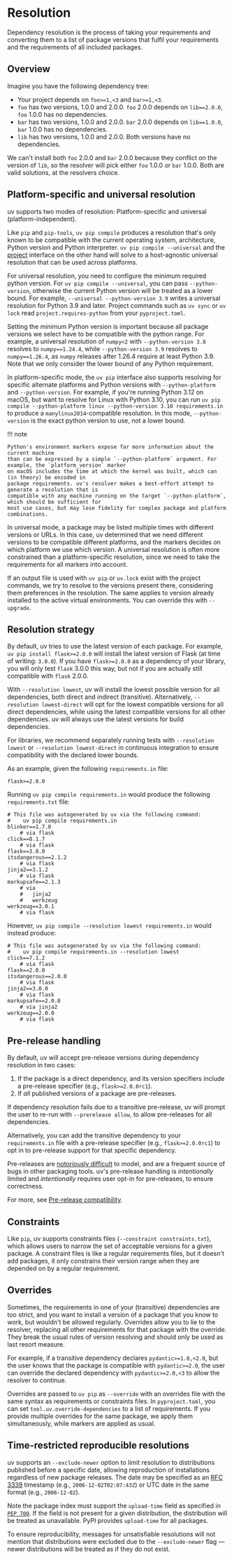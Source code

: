 # Resolution

Dependency resolution is the process of taking your requirements and converting them to a list of
package versions that fulfil your requirements and the requirements of all included packages.

## Overview

Imagine you have the following dependency tree:

- Your project depends on `foo>=1,<3` and `bar>=1,<3`.
- `foo` has two versions, 1.0.0 and 2.0.0. `foo` 2.0.0 depends on `lib==2.0.0`, `foo` 1.0.0 has no
  dependencies.
- `bar` has two versions, 1.0.0 and 2.0.0. `bar` 2.0.0 depends on `lib==1.0.0`, `bar` 1.0.0 has no
  dependencies.
- `lib` has two versions, 1.0.0 and 2.0.0. Both versions have no dependencies.

We can't install both `foo` 2.0.0 and `bar` 2.0.0 because they conflict on the version of `lib`, so
the resolver will pick either `foo` 1.0.0 or `bar` 1.0.0. Both are valid solutions, at the resolvers
choice.

## Platform-specific and universal resolution

uv supports two modes of resolution: Platform-specific and universal (platform-independent).

Like `pip` and `pip-tools`, `uv pip compile` produces a resolution that's only known to be
compatible with the current operating system, architecture, Python version and Python interpreter.
`uv pip compile --universal` and the [project](../guides/projects.md) interface on the other hand
will solve to a host-agnostic universal resolution that can be used across platforms.

For universal resolution, you need to configure the minimum required python version. For
`uv pip compile --universal`, you can pass `--python-version`, otherwise the current Python version
will be treated as a lower bound. For example, `--universal --python-version 3.9` writes a universal
resolution for Python 3.9 and later. Project commands such as `uv sync` or `uv lock` read
`project.requires-python` from your `pyproject.toml`.

Setting the minimum Python version is important because all package versions we select have to be
compatible with the python range. For example, a universal resolution of `numpy<2` with
`--python-version 3.8` resolves to `numpy==1.24.4`, while `--python-version 3.9` resolves to
`numpy==1.26.4`, as `numpy` releases after 1.26.4 require at least Python 3.9. Note that we only
consider the lower bound of any Python requirement.

In platform-specific mode, the `uv pip` interface also supports resolving for specific alternate
platforms and Python versions with `--python-platform` and `--python-version`. For example, if
you're running Python 3.12 on macOS, but want to resolve for Linux with Python 3.10, you can run
`uv pip compile --python-platform linux --python-version 3.10 requirements.in` to produce a
`manylinux2014`-compatible resolution. In this mode, `--python-version` is the exact python version
to use, not a lower bound.

!!! note

    Python's environment markers expose far more information about the current machine
    than can be expressed by a simple `--python-platform` argument. For example, the `platform_version` marker
    on macOS includes the time at which the kernel was built, which can (in theory) be encoded in
    package requirements. uv's resolver makes a best-effort attempt to generate a resolution that is
    compatible with any machine running on the target `--python-platform`, which should be sufficient for
    most use cases, but may lose fidelity for complex package and platform combinations.

In universal mode, a package may be listed multiple times with different versions or URLs. In this
case, uv determined that we need different versions to be compatible different platforms, and the
markers decides on which platform we use which version. A universal resolution is often more
constrained than a platform-specific resolution, since we need to take the requirements for all
markers into account.

If an output file is used with `uv pip` or `uv.lock` exist with the project commands, we try to
resolve to the versions present there, considering them preferences in the resolution. The same
applies to version already installed to the active virtual environments. You can override this with
`--upgrade`.

## Resolution strategy

By default, uv tries to use the latest version of each package. For example,
`uv pip install flask>=2.0.0` will install the latest version of Flask (at time of writing:
`3.0.0`). If you have `flask>=2.0.0` as a dependency of your library, you will only test `flask`
3.0.0 this way, but not if you are actually still compatible with `flask` 2.0.0.

With `--resolution lowest`, uv will install the lowest possible version for all dependencies, both
direct and indirect (transitive). Alternatively, `--resolution lowest-direct` will opt for the
lowest compatible versions for all direct dependencies, while using the latest compatible versions
for all other dependencies. uv will always use the latest versions for build dependencies.

For libraries, we recommend separately running tests with `--resolution lowest` or
`--resolution lowest-direct` in continuous integration to ensure compatibility with the declared
lower bounds.

As an example, given the following `requirements.in` file:

```text title="requirements.in"
flask>=2.0.0
```

Running `uv pip compile requirements.in` would produce the following `requirements.txt` file:

```text title="requirements.txt"
# This file was autogenerated by uv via the following command:
#    uv pip compile requirements.in
blinker==1.7.0
    # via flask
click==8.1.7
    # via flask
flask==3.0.0
itsdangerous==2.1.2
    # via flask
jinja2==3.1.2
    # via flask
markupsafe==2.1.3
    # via
    #   jinja2
    #   werkzeug
werkzeug==3.0.1
    # via flask
```

However, `uv pip compile --resolution lowest requirements.in` would instead produce:

```text title="requirements.in"
# This file was autogenerated by uv via the following command:
#    uv pip compile requirements.in --resolution lowest
click==7.1.2
    # via flask
flask==2.0.0
itsdangerous==2.0.0
    # via flask
jinja2==3.0.0
    # via flask
markupsafe==2.0.0
    # via jinja2
werkzeug==2.0.0
    # via flask
```

## Pre-release handling

By default, uv will accept pre-release versions during dependency resolution in two cases:

1. If the package is a direct dependency, and its version specifiers include a pre-release specifier
   (e.g., `flask>=2.0.0rc1`).
1. If _all_ published versions of a package are pre-releases.

If dependency resolution fails due to a transitive pre-release, uv will prompt the user to re-run
with `--prerelease allow`, to allow pre-releases for all dependencies.

Alternatively, you can add the transitive dependency to your `requirements.in` file with a
pre-release specifier (e.g., `flask>=2.0.0rc1`) to opt in to pre-release support for that specific
dependency.

Pre-releases are
[notoriously difficult](https://pubgrub-rs-guide.netlify.app/limitations/prerelease_versions) to
model, and are a frequent source of bugs in other packaging tools. uv's pre-release handling is
_intentionally_ limited and _intentionally_ requires user opt-in for pre-releases, to ensure
correctness.

For more, see [Pre-release compatibility](../pip/compatibility.md#pre-release-compatibility).

## Constraints

Like `pip`, uv supports constraints files (`--constraint constraints.txt`), which allows users to
narrow the set of acceptable versions for a given package. A constraint files is like a regular
requirements files, but it doesn't add packages, it only constrains their version range when they
are depended on by a regular requirement.

## Overrides

Sometimes, the requirements in one of your (transitive) dependencies are too strict, and you want to
install a version of a package that you know to work, but wouldn't be allowed regularly. Overrides
allow you to lie to the resolver, replacing all other requirements for that package with the
override. They break the usual rules of version resolving and should only be used as last resort
measure.

For example, if a transitive dependency declares `pydantic>=1.0,<2.0`, but the user knows that the
package is compatible with `pydantic>=2.0`, the user can override the declared dependency with
`pydantic>=2.0,<3` to allow the resolver to continue.

Overrides are passed to `uv pip` as `--override` with an overrides file with the same syntax as
requirements or constraints files. In `pyproject.toml`, you can set `tool.uv.override-dependencies`
to a list of requirements. If you provide multiple overrides for the same package, we apply them
simultaneously, while markers are applied as usual.

## Time-restricted reproducible resolutions

uv supports an `--exclude-newer` option to limit resolution to distributions published before a
specific date, allowing reproduction of installations regardless of new package releases. The date
may be specified as an [RFC 3339](https://www.rfc-editor.org/rfc/rfc3339.html) timestamp (e.g.,
`2006-12-02T02:07:43Z`) or UTC date in the same format (e.g., `2006-12-02`).

Note the package index must support the `upload-time` field as specified in
[`PEP 700`](https://peps.python.org/pep-0700/). If the field is not present for a given
distribution, the distribution will be treated as unavailable. PyPI provides `upload-time` for all
packages.

To ensure reproducibility, messages for unsatisfiable resolutions will not mention that
distributions were excluded due to the `--exclude-newer` flag — newer distributions will be treated
as if they do not exist.
